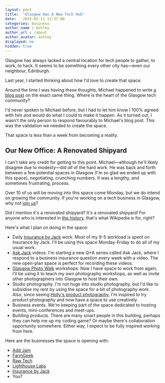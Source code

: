 ```yaml
---
layout: post
title:  "Glasgow Has A New Tech Hub"
date:   2015-02-11 13:37:00
categories: business
author_name : Ashley
author_url : /about
author_avatar: ashley
displayed: no
hidden: true
---
```


Glasgow has always lacked a central location for tech people to gather, to work, to hack. It seems to be something every other city has—even our neighbour, Edinburgh.

Last year, I started thinking about how I'd love to create that space.

Around the time I was having these thoughts, Michael happened to write <a href="http://rookieoven.com/2014/06/18/where-is-the-heart-of-the-glasgow-tech-community/#top">a blog post</a> on the exact same thing. Where is the heart of the Glasgow tech community?

<!--more-->

I'd never spoken to Michael before, but I had to let him know I 100% agreed with him and would do what I could to make it happen. As it turned out, I wasn't the only person to respond favourably to Michael's blog post. This was the validation we needed to create the space.

That space is less than a week from becoming a reality.

<h2>Our New Office: A Renovated Shipyard</h2>

I can't take any credit for getting to this point. Michael—although he'll likely disagree due to modesty—did _all_ of the hard work. He was back and forth between a few potential spaces in Glasgow (I'm so glad we ended up with this space), negotiating, crunching numbers. It was a lengthy, and sometimes frustrating, process.

Over 10 of us will be moving into this space come Monday, but we do intend on growing the community. If you're working on a tech business in Glasgow, why not <a href="mailto:hello@iamashley.co.uk">join us</a>? 

Did I mention it's a renovated shipyard? It's a renovated shipyard! For anyone who is interested in <a href="http://en.wikipedia.org/wiki/Fairfield_Shipbuilding_and_Engineering_Company">the history</a>, that's what Wikipedia is for, right?

Here's what I plan on doing in the space:

* Daily <a href="http://insurancebyjack.co.uk">Insurance by Jack</a> work. Most of my 9-5 workload is spent on Insurance by Jack. I'll be using this space Monday-Friday to do all of my usual work.
* <a href="http://insurancebyjack.co.uk/ask">Ask Jack</a> videos. I'm starting a new Q+A series called Ask Jack, where I respond to a business insurance question every week with a video. The new open-plan space is perfect for recording these videos.
* <a href="http://glasgowphotowalk.co.uk">Glasgow Photo Walk</a> workshops. Now I have space to work from again, I'll be using it to teach my own photography workshops, as well as invite other photographers into Glasgow to host their own.
* Studio photography. I'm not huge into studio photography, but I'd like to subsidise my rent by using the space for a bit of photography work. Also, since seeing <a href="http://www.hollybooth.com/portfolio/">Holly's product photography</a>, I'm inspired to try product photography and now have a space to use creatively.
* Business events. We're keeping part of the space dedicated to hosting events, mini-conferences and meet-ups.
* Building products. There are many smart people in this building, perhaps they can help me up my coding game? Or maybe there's collaboration opportunity somewhere. Either way, I expect to be fully inspired working from here.

Here are the businesses the space is opening with:

* <a href="http://addjam.com/">Add Jam</a>
* <a href="https://farmer.io/">FarmGeek</a>
* <a href="http://rawtech.io/">Raw Tech</a>
* <a href="http://www.lighthouselabs.co.uk/">Lighthouse Labs</a>
* <a href="http://insurancebyjack.co.uk">Insurance by Jack</a>
* You?